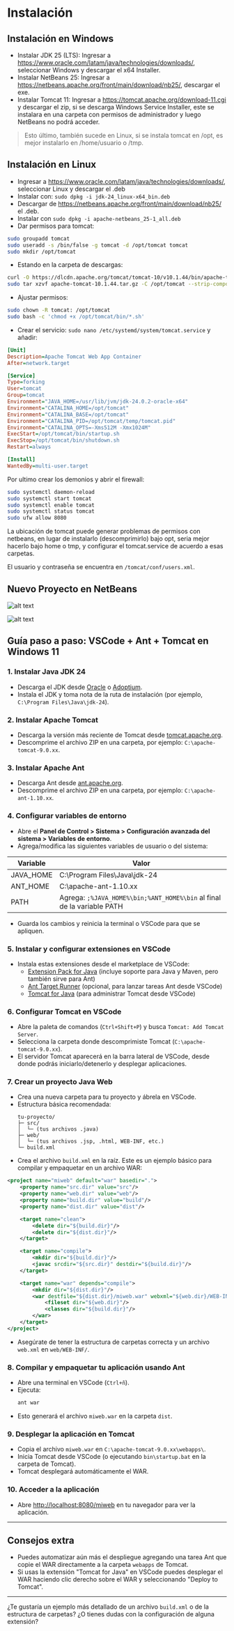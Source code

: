 # Instalación



## Instalación en Windows

- Instalar JDK 25 (LTS): Ingresar a <https://www.oracle.com/latam/java/technologies/downloads/>, seleccionar Windows y descargar el x64 Installer.
- Instalar NetBeans 25: Ingresar a <https://netbeans.apache.org/front/main/download/nb25/>, descargar el exe.
- Instalar Tomcat 11: Ingresar a <https://tomcat.apache.org/download-11.cgi> y descargar el zip, si se descarga Windows Service Installer, este se instalara en una carpeta con permisos de administrador y luego NetBeans no podrá acceder.

> Esto último, también sucede en Linux, si se instala tomcat en /opt, es mejor instalarlo en /home/usuario o /tmp.

## Instalación en Linux

- Ingresar a <https://www.oracle.com/latam/java/technologies/downloads/>, seleccionar Linux y descargar el .deb
- Instalar con: `sudo dpkg -i jdk-24_linux-x64_bin.deb`
- Descargar de <https://netbeans.apache.org/front/main/download/nb25/> el .deb.
- Instalar con `sudo dpkg -i apache-netbeans_25-1_all.deb`
- Dar permisos para tomcat:
```sh
sudo groupadd tomcat
sudo useradd -s /bin/false -g tomcat -d /opt/tomcat tomcat
sudo mkdir /opt/tomcat
```
- Estando en la carpeta de descargas:
```sh
curl -O https://dlcdn.apache.org/tomcat/tomcat-10/v10.1.44/bin/apache-tomcat-10.1.44.tar.gz
sudo tar xzvf apache-tomcat-10.1.44.tar.gz -C /opt/tomcat --strip-components=1
```
- Ajustar permisos:
```sh
sudo chown -R tomcat: /opt/tomcat
sudo bash -c 'chmod +x /opt/tomcat/bin/*.sh'
```
- Crear el servicio: `sudo nano /etc/systemd/system/tomcat.service` y añadir:
```ini
[Unit]
Description=Apache Tomcat Web App Container
After=network.target

[Service]
Type=forking
User=tomcat
Group=tomcat
Environment="JAVA_HOME=/usr/lib/jvm/jdk-24.0.2-oracle-x64"
Environment="CATALINA_HOME=/opt/tomcat"
Environment="CATALINA_BASE=/opt/tomcat"
Environment="CATALINA_PID=/opt/tomcat/temp/tomcat.pid"
Environment="CATALINA_OPTS=-Xms512M -Xmx1024M"
ExecStart=/opt/tomcat/bin/startup.sh
ExecStop=/opt/tomcat/bin/shutdown.sh
Restart=always

[Install]
WantedBy=multi-user.target

```

Por ultimo crear los demonios y abrir el firewall:

```sh
sudo systemctl daemon-reload
sudo systemctl start tomcat
sudo systemctl enable tomcat
sudo systemctl status tomcat
sudo ufw allow 8080
```

La ubicación de tomcat puede generar problemas de permisos con netbeans, en lugar de instalarlo (descomprimirlo) bajo opt, seria mejor hacerlo bajo home o tmp, y configurar el tomcat.service de acuerdo a esas carpetas.

El usuario y contraseña se encuentra en `/tomcat/conf/users.xml`.

## Nuevo Proyecto en NetBeans

![alt text](<assets/nombre de proyecto.png>)

![alt text](<assets/configuracion de tomcat.png>)

## **Guía paso a paso: VSCode + Ant + Tomcat en Windows 11**

### **1. Instalar Java JDK 24**
- Descarga el JDK desde [Oracle](https://www.oracle.com/java/technologies/downloads/) o [Adoptium](https://adoptium.net/).
- Instala el JDK y toma nota de la ruta de instalación (por ejemplo, `C:\Program Files\Java\jdk-24`).

### **2. Instalar Apache Tomcat**
- Descarga la versión más reciente de Tomcat desde [tomcat.apache.org](https://tomcat.apache.org/download-90.cgi).
- Descomprime el archivo ZIP en una carpeta, por ejemplo: `C:\apache-tomcat-9.0.xx`.

### **3. Instalar Apache Ant**
- Descarga Ant desde [ant.apache.org](https://ant.apache.org/bindownload.cgi).
- Descomprime el archivo ZIP en una carpeta, por ejemplo: `C:\apache-ant-1.10.xx`.

### **4. Configurar variables de entorno**
- Abre el **Panel de Control > Sistema > Configuración avanzada del sistema > Variables de entorno**.
- Agrega/modifica las siguientes variables de usuario o del sistema:

| Variable      | Valor                                                          |
|---------------|---------------------------------------------------------------|
| JAVA_HOME     | C:\Program Files\Java\jdk-24                                  |
| ANT_HOME      | C:\apache-ant-1.10.xx                                         |
| PATH          | Agrega: `;%JAVA_HOME%\bin;%ANT_HOME%\bin` al final de la variable PATH |

- Guarda los cambios y reinicia la terminal o VSCode para que se apliquen.

### **5. Instalar y configurar extensiones en VSCode**
- Instala estas extensiones desde el marketplace de VSCode:
  - [Extension Pack for Java](https://marketplace.visualstudio.com/items?itemName=vscjava.vscode-java-pack) (incluye soporte para Java y Maven, pero también sirve para Ant)
  - [Ant Target Runner](https://marketplace.visualstudio.com/items?itemName=mihn.ant-runner) (opcional, para lanzar tareas Ant desde VSCode)
  - [Tomcat for Java](https://marketplace.visualstudio.com/items?itemName=adashen.vscode-tomcat) (para administrar Tomcat desde VSCode)

### **6. Configurar Tomcat en VSCode**
- Abre la paleta de comandos (`Ctrl+Shift+P`) y busca `Tomcat: Add Tomcat Server`.
- Selecciona la carpeta donde descomprimiste Tomcat (`C:\apache-tomcat-9.0.xx`).
- El servidor Tomcat aparecerá en la barra lateral de VSCode, desde donde podrás iniciarlo/detenerlo y desplegar aplicaciones.

### **7. Crear un proyecto Java Web**
- Crea una nueva carpeta para tu proyecto y ábrela en VSCode.
- Estructura básica recomendada:
  ```
  tu-proyecto/
  ├─ src/
  │  └─ (tus archivos .java)
  ├─ web/
  │  └─ (tus archivos .jsp, .html, WEB-INF, etc.)
  └─ build.xml
  ```
- Crea el archivo `build.xml` en la raíz. Este es un ejemplo básico para compilar y empaquetar en un archivo WAR:

```xml name=build.xml
<project name="miweb" default="war" basedir=".">
    <property name="src.dir" value="src"/>
    <property name="web.dir" value="web"/>
    <property name="build.dir" value="build"/>
    <property name="dist.dir" value="dist"/>

    <target name="clean">
        <delete dir="${build.dir}"/>
        <delete dir="${dist.dir}"/>
    </target>

    <target name="compile">
        <mkdir dir="${build.dir}"/>
        <javac srcdir="${src.dir}" destdir="${build.dir}"/>
    </target>

    <target name="war" depends="compile">
        <mkdir dir="${dist.dir}"/>
        <war destfile="${dist.dir}/miweb.war" webxml="${web.dir}/WEB-INF/web.xml">
            <fileset dir="${web.dir}"/>
            <classes dir="${build.dir}"/>
        </war>
    </target>
</project>
```
- Asegúrate de tener la estructura de carpetas correcta y un archivo `web.xml` en `web/WEB-INF/`.

### **8. Compilar y empaquetar tu aplicación usando Ant**
- Abre una terminal en VSCode (`Ctrl+ñ`).
- Ejecuta:
  ```sh
  ant war
  ```
- Esto generará el archivo `miweb.war` en la carpeta `dist`.

### **9. Desplegar la aplicación en Tomcat**
- Copia el archivo `miweb.war` en `C:\apache-tomcat-9.0.xx\webapps\`.
- Inicia Tomcat desde VSCode (o ejecutando `bin\startup.bat` en la carpeta de Tomcat).
- Tomcat desplegará automáticamente el WAR.

### **10. Acceder a la aplicación**
- Abre [http://localhost:8080/miweb](http://localhost:8080/miweb) en tu navegador para ver la aplicación.

---

## **Consejos extra**
- Puedes automatizar aún más el despliegue agregando una tarea Ant que copie el WAR directamente a la carpeta `webapps` de Tomcat.
- Si usas la extensión "Tomcat for Java" en VSCode puedes desplegar el WAR haciendo clic derecho sobre el WAR y seleccionando "Deploy to Tomcat".

---

¿Te gustaría un ejemplo más detallado de un archivo `build.xml` o de la estructura de carpetas? ¿O tienes dudas con la configuración de alguna extensión?